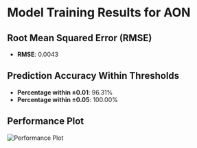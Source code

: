 # Model Training Results for AON

## Root Mean Squared Error (RMSE)
- **RMSE**: 0.0043

## Prediction Accuracy Within Thresholds
- **Percentage within ±0.01**: 96.31%
- **Percentage within ±0.05**: 100.00%

## Performance Plot
![Performance Plot](../imgs/AON.png)
